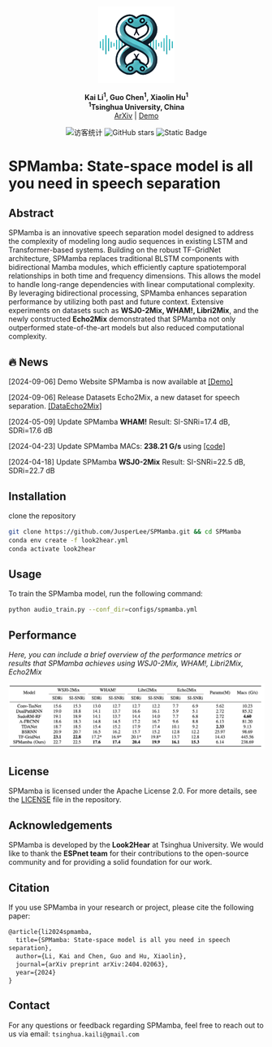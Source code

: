 <p align="center">
  <img src="asserts/SPMamba.png" alt="Logo" width="150"/>
</p>

<p align="center">
  <strong>Kai Li<sup>1</sup>, Guo Chen<sup>1</sup>, Xiaolin Hu<sup>1</sup></strong><br>
    <strong><sup>1</sup>Tsinghua University, China</strong><br>
  <a href="[#](https://arxiv.org/abs/2404.02063)">ArXiv</a> | <a href="https://cslikai.cn/SPMamba/">Demo</a>

<p align="center">
  <img src="https://visitor-badge.laobi.icu/badge?page_id=JusperLee.SPMamba" alt="访客统计" />
  <img src="https://img.shields.io/github/stars/JusperLee/SPMamba?style=social" alt="GitHub stars" />
  <img alt="Static Badge" src="https://img.shields.io/badge/license-Apache--2.0-blue">
</p>

<p align="center">

# SPMamba: State-space model is all you need in speech separation

## Abstract

SPMamba is an innovative speech separation model designed to address the complexity of modeling long audio sequences in existing LSTM and Transformer-based systems. Building on the robust TF-GridNet architecture, SPMamba replaces traditional BLSTM components with bidirectional Mamba modules, which efficiently capture spatiotemporal relationships in both time and frequency dimensions. This allows the model to handle long-range dependencies with linear computational complexity. By leveraging bidirectional processing, SPMamba enhances separation performance by utilizing both past and future context. Extensive experiments on datasets such as **WSJ0-2Mix, WHAM!, Libri2Mix**, and the newly constructed **Echo2Mix** demonstrated that SPMamba not only outperformed state-of-the-art models but also reduced computational complexity.

## 🔥 News

[2024-09-06] Demo Website SPMamba is now available at [[Demo]](https://cslikai.cn/SPMamba/)

[2024-09-06] Release Datasets Echo2Mix, a new dataset for speech separation. [[DataEcho2Mix]](https://drive.google.com/file/d/1nJ9ujAbf4LxXEFzFwEpr9CwJOeNHghw0/view)

[2024-05-09] Update SPMamba **WHAM!** Result: SI-SNRi=17.4 dB, SDRi=17.6 dB

[2024-04-23] Update SPMamba MACs: **238.21 G/s** using [[code]](https://github.com/state-spaces/mamba/issues/110)

[2024-04-18] Update SPMamba **WSJ0-2Mix** Result: SI-SNRi=22.5 dB, SDRi=22.7 dB

## Installation

clone the repository

```bash
git clone https://github.com/JusperLee/SPMamba.git && cd SPMamba
conda env create -f look2hear.yml
conda activate look2hear
```

## Usage

To train the SPMamba model, run the following command:

```bash
python audio_train.py --conf_dir=configs/spmamba.yml
```

## Performance

*Here, you can include a brief overview of the performance metrics or results that SPMamba achieves using WSJ0-2Mix, WHAM!, Libri2Mix, Echo2Mix*

![](./asserts/results.png)

## License

SPMamba is licensed under the Apache License 2.0. For more details, see the [LICENSE](LICENSE) file in the repository.

## Acknowledgements

SPMamba is developed by the **Look2Hear** at Tsinghua University. We would like to thank the **ESPnet team** for their contributions to the open-source community and for providing a solid foundation for our work.

## Citation

If you use SPMamba in your research or project, please cite the following paper:

```
@article{li2024spmamba,
  title={SPMamba: State-space model is all you need in speech separation},
  author={Li, Kai and Chen, Guo and Hu, Xiaolin},
  journal={arXiv preprint arXiv:2404.02063},
  year={2024}
}
```

## Contact

For any questions or feedback regarding SPMamba, feel free to reach out to us via email: `tsinghua.kaili@gmail.com`